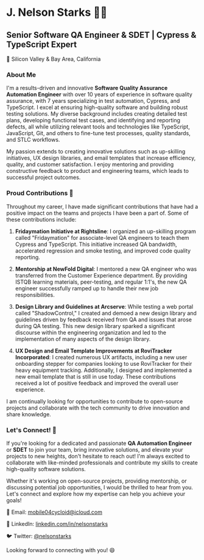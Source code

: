 # J. Nelson Starks 👨‍💻

## Senior Software QA Engineer & SDET | Cypress & TypeScript Expert

📍 Silicon Valley & Bay Area, California

### About Me

I'm a results-driven and innovative **Software Quality Assurance Automation Engineer** with over 10 years of experience in software quality assurance, with 7 years specializing in test automation, Cypress, and TypeScript. I excel at ensuring high-quality software and building robust testing solutions. My diverse background includes creating detailed test plans, developing functional test cases, and identifying and reporting defects, all while utilizing relevant tools and technologies like TypeScript, JavaScript, Git, and others to fine-tune test processes, quality standards, and STLC workflows.

My passion extends to creating innovative solutions such as up-skilling initiatives, UX design libraries, and email templates that increase efficiency, quality, and customer satisfaction. I enjoy mentoring and providing constructive feedback to product and engineering teams, which leads to successful project outcomes.

### Proud Contributions 🌟

Throughout my career, I have made significant contributions that have had a positive impact on the teams and projects I have been a part of. Some of these contributions include:

1. **Fridaymation Initiative at Rightsline**: I organized an up-skilling program called "Fridaymation" for associate-level QA engineers to teach them Cypress and TypeScript. This initiative increased QA bandwidth, accelerated regression and smoke testing, and improved code quality reporting.

2. **Mentorship at NewFold Digital**: I mentored a new QA engineer who was transferred from the Customer Experience department. By providing ISTQB learning materials, peer-testing, and regular 1:1's, the new QA engineer successfully ramped up to handle their new job responsibilities.

3. **Design Library and Guidelines at Arcserve**: While testing a web portal called "ShadowControl," I created and demoed a new design library and guidelines driven by feedback received from QA and issues that arose during QA testing. This new design library sparked a significant discourse within the engineering organization and led to the implementation of many aspects of the design library.

4. **UX Design and Email Template Improvements at RoviTracker Incorporated**: I created numerous UX artifacts, including a new user onboarding stepper for companies looking to use RoviTracker for their heavy equipment tracking. Additionally, I designed and implemented a new email template that is still in use today. These contributions received a lot of positive feedback and improved the overall user experience.

I am continually looking for opportunities to contribute to open-source projects and collaborate with the tech community to drive innovation and share knowledge.

### Let's Connect! 🚀

If you're looking for a dedicated and passionate **QA Automation Engineer** or **SDET** to join your team, bring innovative solutions, and elevate your projects to new heights, don't hesitate to reach out! I'm always excited to collaborate with like-minded professionals and contribute my skills to create high-quality software solutions.

Whether it's working on open-source projects, providing mentorship, or discussing potential job opportunities, I would be thrilled to hear from you. Let's connect and explore how my expertise can help you achieve your goals!

📧 Email: mobile04cycloid@icloud.com

💼 LinkedIn: [linkedin.com/in/nelsonstarks](https://www.linkedin.com/in/jerelstarks)

🐦 Twitter: [@nelsonstarks](https://twitter.com/jerelstarks)

Looking forward to connecting with you! 😄
